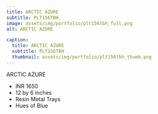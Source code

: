 ```yaml
---
title: ARCTIC AZURE
subtitle: PLT156TBH.
image: assets/img/portfolio/plt156tbh_full.png
alt: ARCTIC AZURE

caption:
  title: ARCTIC AZURE
  subtitle: PLT156TBH
  thumbnail: assets/img/portfolio/plt156tbh_thumb.png
---
```

ARCTIC AZURE

- INR 1650
- 12 by 6 inches
- Resin Metal Trays
- Hues of Blue
